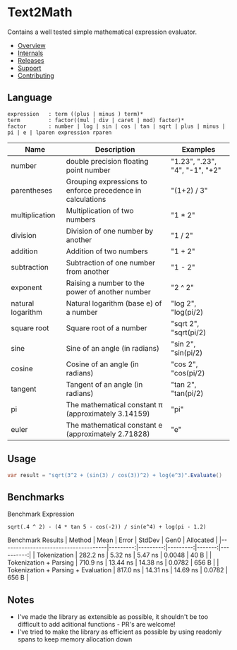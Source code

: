 # Text2Math

Contains a well tested simple mathematical expression evaluator.

- [Overview](https://timmoth.github.io/Text2Math/)
- [Internals](https://timmoth.github.io/Text2Math/internals/)
- [Releases](https://timmoth.github.io/Text2Math/releases/)
- [Support](https://timmoth.github.io/Text2Math/support/)
- [Contributing](https://timmoth.github.io/Text2Math/contributing/)


## Language
```
expression   : term ((plus | minus ) term)*
term         : factor((mul | div | caret | mod) factor)*
factor       : number | log | sin | cos | tan | sqrt | plus | minus | pi | e | lparen expression rparen

```

| Name              | Description                                                | Examples                       |
|-------------------|------------------------------------------------------------|--------------------------------|
| number            | double precision floating point number                     | "1.23", ".23", "4", "-1", "+2" |
| parentheses       | Grouping expressions to enforce precedence in calculations | "(1+2) / 3"                    |
| multiplication    | Multiplication of two numbers                              | "1 * 2"                        |
| division          | Division of one number by another                          | "1 / 2"                        |
| addition          | Addition of two numbers                                    | "1 + 2"                        |
| subtraction       | Subtraction of one number from another                     | "1 - 2"                        |
| exponent          | Raising a number to the power of another number            | "2 ^ 2"                        |
| natural logarithm | Natural logarithm (base e) of a number                     | "log 2", "log(pi/2)            |
| square root       | Square root of a number                                    | "sqrt 2", "sqrt(pi/2)          |
| sine              | Sine of an angle (in radians)                              | "sin 2", "sin(pi/2)            |
| cosine            | Cosine of an angle (in radians)                            | "cos 2", "cos(pi/2)            |
| tangent           | Tangent of an angle (in radians)                           | "tan 2", "tan(pi/2)            |
| pi                | The mathematical constant π (approximately 3.14159)        | "pi"                           |
| euler             | The mathematical constant e (approximately 2.71828)        | "e"                            |

## Usage

``` cs
var result = "sqrt(3^2 + (sin(3) / cos(3))^2) + log(e^3)".Evaluate()
```

## Benchmarks

Benchmark Expression
```
sqrt(.4 ^ 2) - (4 * tan 5 - cos(-2)) / sin(e^4) + log(pi - 1.2)
```
Benchmark Results
| Method                              |     Mean |    Error |   StdDev |   Gen0 | Allocated |
|-------------------------------------|---------:|---------:|---------:|-------:|----------:|
| Tokenization                        | 282.2 ns |  5.32 ns |  5.47 ns | 0.0048 |      40 B |
| Tokenization + Parsing              | 710.9 ns | 13.44 ns | 14.38 ns | 0.0782 |     656 B |
| Tokenization + Parsing + Evaluation | 817.0 ns | 14.31 ns | 14.69 ns | 0.0782 |     656 B |

## Notes

- I've made the library as extensible as possible, it shouldn't be too difficult to add aditional functions - PR's are welcome!
- I've tried to make the library as efficient as possible by using readonly spans to keep memory allocation down